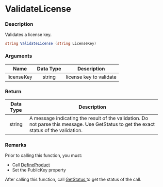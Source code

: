 # ValidateLicense

### Description

Validates a license key.

```csharp
string ValidateLicense (string LicenseKey)
```

### Arguments

| Name       | Data Type | Description             |
| ---------- | :-------: | ----------------------- |
| licenseKey |   string  | license key to validate |

### Return

| Data Type | Description                                                                                                                            |
| :-------: | -------------------------------------------------------------------------------------------------------------------------------------- |
|   string  | A message indicating the result of the validation. Do not parse this message. Use GetStatus to get the exact status of the validation. |

### Remarks

Prior to calling this function, you must:

* Call [DefineProduct](defineproduct.md)
* Set the PublicKey property

After calling this function, call [GetStatus ](getstatus.md)to get the status of the call.
